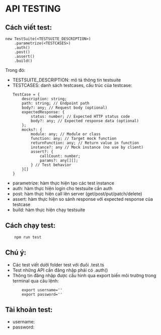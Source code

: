 # API TESTING

## Cách viết test:
```
new TestSuite(<TESTSUITE_DESCRIPTION>)
    .parametrize(<TESTCASES>)
    .auth()
    .post()
    .assert()
    .build()
```

Trong đó:
- TESTSUITE_DESCRIPTION: mô tả thông tin testsuite
- TESTCASES: danh sách testcases, cấu trúc của testcase:
    ```
    TestCase = {
        description: string;
        path: string; // Endpoint path
        body?: any; // Request body (optional)
        expectedResponse: {
            status: number; // Expected HTTP status code
            body?: any; // Expected response data (optional)
        };
        mocks?: {
            module: any; // Module or class
            function: any; // Target mock function
            returnFunction: any; // Return value in function
            instance?: any // Mock instance (no use by client)
            assert?: {
                callCount: number;
                params?: any[][];
            } // Test behavior
        }[]
    }
    ```
- parametrize: hàm thực hiện tạo các test instance
- auth: hàm thực hiện login cho testsuite cần auth
- post: hàm thực hiện call lên server (get/post/put/patch/delete)
- assert: hàm thực hiện so sánh response với expected response của testcase
- build: hàm thực hiện chạy testsuite

## Cách chạy test:

```
    npm run test
```

## Chú ý:

- Các test viết dưới folder test với đuôi .test.ts
- Test những API cần đăng nhập phải có .auth()
- Thông tin đăng nhập được cấu hình qua export biến môi trường trong terminal qua câu lệnh:
    ```
        export username=''
        export password=''
    ```

## Tài khoản test:

- username: 
- password: 